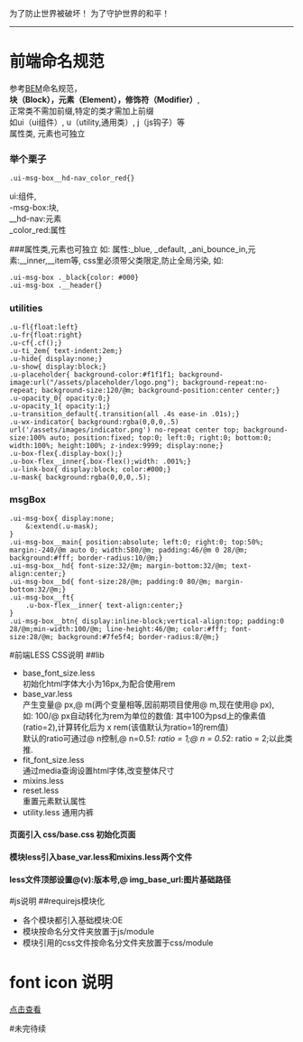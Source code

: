 为了防止世界被破坏！
为了守护世界的和平！
***
# 前端命名规范
参考[BEM](http://bem.info/method/definitions/)命名规范，  
**块（Block），元素（Element），修饰符（Modifier）**,  
正常类不需加前缀,特定的类才需加上前缀  
如ui（ui组件）, u（utility,通用类）, j（js钩子）等  
属性类, 元素也可独立
### 举个栗子
```
.ui-msg-box__hd-nav_color_red{}
```
ui:组件,  
-msg-box:块,  
\_\_hd-nav:元素  
_color_red:属性  

###属性类,元素也可独立
如: 属性:_blue, _default, _ani_bounce_in,元素:\_\_inner,\_\_item等, css里必须带父类限定,防止全局污染, 如:
```
.ui-msg-box ._black{color: #000}
.ui-msg-box .__header{}
```

### utilities
```
.u-fl{float:left}
.u-fr{float:right}
.u-cf{.cf();}
.u-ti_2em{ text-indent:2em;}
.u-hide{ display:none;}
.u-show{ display:block;}
.u-placeholder{ background-color:#f1f1f1; background-image:url("/assets/placeholder/logo.png"); background-repeat:no-repeat; background-size:120/@m; background-position:center center;}
.u-opacity_0{ opacity:0;}
.u-opacity_1{ opacity:1;}
.u-transition_default{.transition(all .4s ease-in .01s);}
.u-wx-indicator{ background:rgba(0,0,0,.5) url('/assets/images/indicator.png') no-repeat center top; background-size:100% auto; position:fixed; top:0; left:0; right:0; bottom:0; width:100%; height:100%; z-index:9999; display:none;}
.u-box-flex{.display-box();}
.u-box-flex__inner{.box-flex();width: .001%;}
.u-link-box{ display:block; color:#000;}
.u-mask{ background:rgba(0,0,0,.5); 
```
### msgBox
```
.ui-msg-box{ display:none;
    &:extend(.u-mask);
}
.ui-msg-box__main{ position:absolute; left:0; right:0; top:50%;  margin:-240/@m auto 0; width:580/@m; padding:46/@m 0 28/@m; background:#fff; border-radius:10/@m;}
.ui-msg-box__hd{ font-size:32/@m; margin-bottom:32/@m; text-align:center;}
.ui-msg-box__bd{ font-size:28/@m; padding:0 80/@m; margin-bottom:32/@m;}
.ui-msg-box__ft{
    .u-box-flex__inner{ text-align:center;}
}
.ui-msg-box__btn{ display:inline-block;vertical-align:top; padding:0 28/@m;min-width:100/@m; line-height:46/@m; color:#fff; font-size:28/@m; background:#7fe5f4; border-radius:8/@m;}
```

#前端LESS CSS说明
##lib
- base_font_size.less  
 初始化html字体大小为16px,为配合使用rem
- base_var.less  
 产生变量@ px,@ m(两个变量相等,因前期项目使用@ m,现在使用@ px),  
 如: 100/@ px自动转化为rem为单位的数值: 其中100为psd上的像素值(ratio=2),计算转化后为 x rem(该值默认为ratio=1的rem值)  
 默认的ratio可通过@ n控制,@ n=0.5*1: ratio = 1;@ n = 0.5*2: ratio = 2;以此类推.
- fit_font_size.less  
 通过media查询设置html字体,改变整体尺寸
- mixins.less
- reset.less  
 重置元素默认属性
- utility.less
 通用内裤
#### 页面引入 css/base.css 初始化页面
#### 模块less引入base_var.less和mixins.less两个文件
#### less文件顶部设置@(v):版本号,@ img_base_url:图片基础路径
  
#js说明
##requirejs模块化
- 各个模块都引入基础模块:OE  
- 模块按命名分文件夹放置于js/module
- 模块引用的css文件按命名分文件夹放置于css/module  

# font icon 说明
[点击查看](https://bitbucket.org/oengine/fe-demo/src/f50f7f6e2ce8a9bd20b7dc61d965e30055d4ec09/assets_v2/css/module/oefont/README.md?at=master)

#未完待续